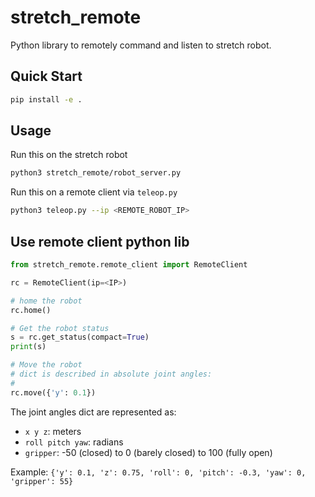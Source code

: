 # stretch_remote

Python library to remotely command and listen to stretch robot.

## Quick Start

```bash
pip install -e .
```

## Usage

Run this on the stretch robot
```bash
python3 stretch_remote/robot_server.py
```

Run this on a remote client via `teleop.py`
```bash
python3 teleop.py --ip <REMOTE_ROBOT_IP>
```

## Use remote client python lib

```python
from stretch_remote.remote_client import RemoteClient

rc = RemoteClient(ip=<IP>)

# home the robot
rc.home()

# Get the robot status
s = rc.get_status(compact=True)
print(s)

# Move the robot
# dict is described in absolute joint angles:
# 
rc.move({'y': 0.1})
```

The joint angles dict are represented as:
 - `x y z`: meters
 - `roll pitch yaw`: radians
 - `gripper`: -50 (closed) to 0 (barely closed) to 100 (fully open)

Example: `{'y': 0.1, 'z': 0.75, 'roll': 0, 'pitch': -0.3, 'yaw': 0, 'gripper': 55}`
